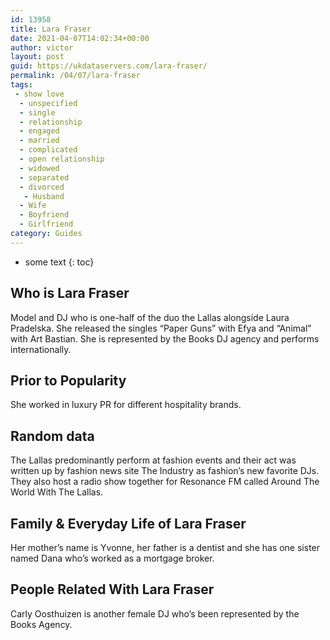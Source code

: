 ```yaml
---
id: 13958
title: Lara Fraser
date: 2021-04-07T14:02:34+00:00
author: victor
layout: post
guid: https://ukdataservers.com/lara-fraser/
permalink: /04/07/lara-fraser
tags:
 - show love
  - unspecified
  - single
  - relationship
  - engaged
  - married
  - complicated
  - open relationship
  - widowed
  - separated
  - divorced
   - Husband
  - Wife
  - Boyfriend
  - Girlfriend
category: Guides
---
```


* some text
{: toc}


## Who is Lara Fraser



Model and DJ who is one-half of the duo the Lallas alongside Laura Pradelska. She released the singles &#8220;Paper Guns&#8221; with Efya and &#8220;Animal&#8221; with Art Bastian. She is represented by the Books DJ agency and performs internationally. 

                
                
                
## Prior to Popularity



She worked in luxury PR for different hospitality brands.  

                
                
                
## Random data



The Lallas predominantly perform at fashion events and their act was written up by fashion news site The Industry as fashion&#8217;s new favorite DJs. They also host a radio show together for Resonance FM called Around The World With The Lallas. 

                
                
                
## Family & Everyday Life of Lara Fraser



Her mother&#8217;s name is Yvonne, her father is a dentist and she has one sister named Dana who&#8217;s worked as a mortgage broker. 

                
                
                
## People Related With Lara Fraser



Carly Oosthuizen is another female DJ who&#8217;s been represented by the Books Agency. 

                
              
            
          
          
          